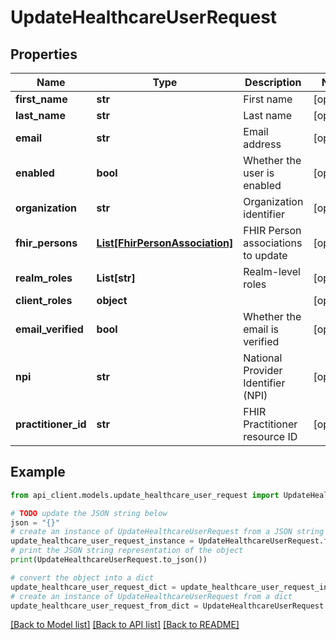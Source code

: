 # UpdateHealthcareUserRequest


## Properties

Name | Type | Description | Notes
------------ | ------------- | ------------- | -------------
**first_name** | **str** | First name | [optional] 
**last_name** | **str** | Last name | [optional] 
**email** | **str** | Email address | [optional] 
**enabled** | **bool** | Whether the user is enabled | [optional] 
**organization** | **str** | Organization identifier | [optional] 
**fhir_persons** | [**List[FhirPersonAssociation]**](FhirPersonAssociation.md) | FHIR Person associations to update | [optional] 
**realm_roles** | **List[str]** | Realm-level roles | [optional] 
**client_roles** | **object** |  | [optional] 
**email_verified** | **bool** | Whether the email is verified | [optional] 
**npi** | **str** | National Provider Identifier (NPI) | [optional] 
**practitioner_id** | **str** | FHIR Practitioner resource ID | [optional] 

## Example

```python
from api_client.models.update_healthcare_user_request import UpdateHealthcareUserRequest

# TODO update the JSON string below
json = "{}"
# create an instance of UpdateHealthcareUserRequest from a JSON string
update_healthcare_user_request_instance = UpdateHealthcareUserRequest.from_json(json)
# print the JSON string representation of the object
print(UpdateHealthcareUserRequest.to_json())

# convert the object into a dict
update_healthcare_user_request_dict = update_healthcare_user_request_instance.to_dict()
# create an instance of UpdateHealthcareUserRequest from a dict
update_healthcare_user_request_from_dict = UpdateHealthcareUserRequest.from_dict(update_healthcare_user_request_dict)
```
[[Back to Model list]](../README.md#documentation-for-models) [[Back to API list]](../README.md#documentation-for-api-endpoints) [[Back to README]](../README.md)


